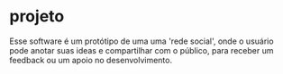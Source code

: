 # projeto
Esse software é um protótipo de uma uma 'rede social', onde o usuário pode anotar suas ideas e compartilhar com o público, para receber um feedback ou um apoio no desenvolvimento.
